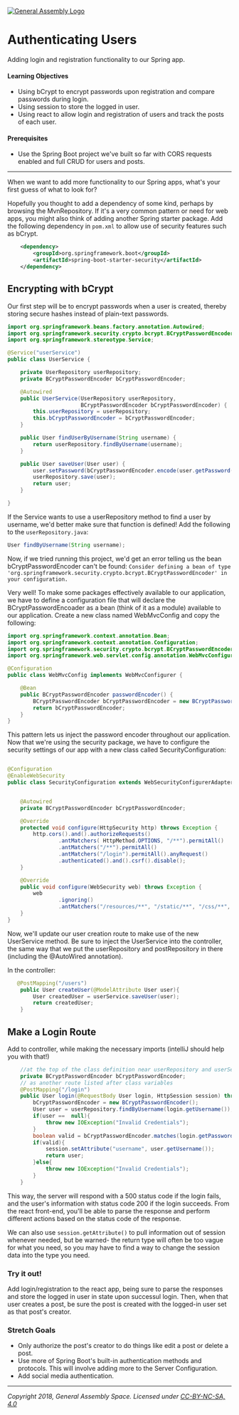 [![General Assembly Logo](https://camo.githubusercontent.com/1a91b05b8f4d44b5bbfb83abac2b0996d8e26c92/687474703a2f2f692e696d6775722e636f6d2f6b6538555354712e706e67)](https://generalassemb.ly)

# Authenticating Users

Adding login and registration functionality to our Spring app.

#### Learning Objectives

- Using bCrypt to encrypt passwords upon registration and compare passwords during login.
- Using session to store the logged in user.
- Using react to allow login and registration of users and track the posts of each user.

#### Prerequisites

- Use the Spring Boot project we've built so far with CORS requests enabled and full CRUD for users and posts. 

---

When we want to add more functionality to our Spring apps, what's your first guess of what to look for? 

Hopefully you thought to add a dependency of some kind, perhaps by browsing the MvnRepository. If it's a very common pattern or need for web apps, you might also think of adding another Spring starter package. Add the following dependency in `pom.xml` to allow use of security features such as bCrypt. 

```xml
    <dependency>
        <groupId>org.springframework.boot</groupId>
        <artifactId>spring-boot-starter-security</artifactId>
    </dependency>
```

## Encrypting with bCrypt

Our first step will be to encrypt passwords when a user is created, thereby storing secure hashes instead of plain-text passwords. 

```java
import org.springframework.beans.factory.annotation.Autowired;
import org.springframework.security.crypto.bcrypt.BCryptPasswordEncoder;
import org.springframework.stereotype.Service;

@Service("userService")
public class UserService {

    private UserRepository userRepository;
    private BCryptPasswordEncoder bCryptPasswordEncoder;

    @Autowired
    public UserService(UserRepository userRepository,
                       BCryptPasswordEncoder bCryptPasswordEncoder) {
        this.userRepository = userRepository;
        this.bCryptPasswordEncoder = bCryptPasswordEncoder;
    }

    public User findUserByUsername(String username) {
        return userRepository.findByUsername(username);
    }

    public User saveUser(User user) {
        user.setPassword(bCryptPasswordEncoder.encode(user.getPassword()));
        userRepository.save(user);
        return user;
    }

}
```

If the Service wants to use a userRepository method to find a user by username, we'd better make sure that function is defined! Add the following to the `userRepository.java`:

```java
User findByUsername(String username);
```
Now, if we tried running this project, we'd get an error telling us the bean bCryptPasswordEncoder can't be found:
`Consider defining a bean of type 'org.springframework.security.crypto.bcrypt.BCryptPasswordEncoder' in your configuration.`

Very well! To make some packages effectively available to our application, we have to define a configuration file that will declare the BCryptPasswordEncoader as a bean (think of it as a module) available to our application. Create a new class named WebMvcConfig and copy the following:

```java
import org.springframework.context.annotation.Bean;
import org.springframework.context.annotation.Configuration;
import org.springframework.security.crypto.bcrypt.BCryptPasswordEncoder;
import org.springframework.web.servlet.config.annotation.WebMvcConfigurer;

@Configuration
public class WebMvcConfig implements WebMvcConfigurer {

    @Bean
    public BCryptPasswordEncoder passwordEncoder() {
        BCryptPasswordEncoder bCryptPasswordEncoder = new BCryptPasswordEncoder();
        return bCryptPasswordEncoder;
    }
}
```

This pattern lets us inject the password encoder throughout our application. Now that we're using the security package, we have to configure the security settings of our app with a new class called SecurityConfiguration:  

```java

@Configuration
@EnableWebSecurity
public class SecurityConfiguration extends WebSecurityConfigurerAdapter {


    @Autowired
    private BCryptPasswordEncoder bCryptPasswordEncoder;

    @Override
    protected void configure(HttpSecurity http) throws Exception {
        http.cors().and().authorizeRequests()
                .antMatchers( HttpMethod.OPTIONS, "/**").permitAll()
                .antMatchers("/**").permitAll()
                .antMatchers("/login").permitAll().anyRequest()
                .authenticated().and().csrf().disable();
    }

    @Override
    public void configure(WebSecurity web) throws Exception {
        web
                .ignoring()
                .antMatchers("/resources/**", "/static/**", "/css/**", "/js/**", "/images/**");
    }
}
```

Now, we'll update our user creation route to make use of the new UserService method. Be sure to inject the UserService into the controller, the same way that we put the userRepository and postRepository in there (including the @AutoWired annotation).

In the controller:
```java
   @PostMapping("/users")
    public User createUser(@ModelAttribute User user){
        User createdUser = userService.saveUser(user);
        return createdUser;
    }
```

## Make a Login Route

Add to controller, while making the necessary imports (intelliJ should help you with that!)

```java
    //at the top of the class definition near userRepository and userService:
    private BCryptPasswordEncoder bCryptPasswordEncoder;
    // as another route listed after class variables
    @PostMapping("/login")
    public User login(@RequestBody User login, HttpSession session) throws IOException{
        bCryptPasswordEncoder = new BCryptPasswordEncoder();
        User user = userRepository.findByUsername(login.getUsername());
        if(user ==  null){
            throw new IOException("Invalid Credentials");
        }
        boolean valid = bCryptPasswordEncoder.matches(login.getPassword(), user.getPassword());
        if(valid){
            session.setAttribute("username", user.getUsername());
            return user;
        }else{
            throw new IOException("Invalid Credentials");
        }
    }
```

This way, the server will respond with a 500 status code if the login fails, and the user's information with status code 200 if the login succeeds. From the react front-end, you'll be able to parse the response and perform different actions based on the status code of the response.

We can also use `session.getAttribute()` to pull information out of session whenever needed, but be warned- the return type will often be too vague for what you need, so you may have to find a way to change the session data into the type you need.

### Try it out!

Add login/registration to the react app, being sure to parse the responses and store the logged in user in state upon successul login. Then, when that user creates a post, be sure the post is created with the logged-in user set as that post's creator. 


### Stretch Goals

- Only authorize the post's creator to do things like edit a post or delete a post.
- Use more of Spring Boot's built-in authentication methods and protocols. This will involve adding more to the Server Configuration.
- Add social media authentication.

---

*Copyright 2018, General Assembly Space. Licensed under [CC-BY-NC-SA, 4.0](https://creativecommons.org/licenses/by-nc-sa/4.0/)*